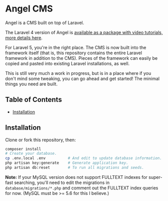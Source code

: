 Angel CMS
=========
Angel is a CMS built on top of Laravel.

The Laravel 4 version of Angel is [available as a package with video tutorials, more details here](https://github.com/JVMartin/angel).

For Laravel 5, you're in the right place.  The CMS is now built into the framework itself (that is, this repository contains the entire Laravel framework in addition to the CMS).  Pieces of the framework can easily be copied and pasted into existing Laravel installations, as well.

This is still very much a work in progress, but is in a place where if you don't mind some tweaking, you can go ahead and get started!  The minimal things you need are built.

Table of Contents
-----------------
* [Installation](#installation)

Installation
------------
Clone or fork this repository, then:
```bash
composer install
# Create your database.
cp .env.local .env          # And edit to update database information.
php artisan key:generate    # Generate application key.
php artisan db:reset        # To run all migrations and seeds.
```

**Note:**  If your MySQL version does not support FULLTEXT indexes for super-fast searching, you'll need to edit the migrations in `database/migrations/*.php` and comment out the FULLTEXT index queries for now.  (MySQL must be >= 5.6 for this I believe.)
